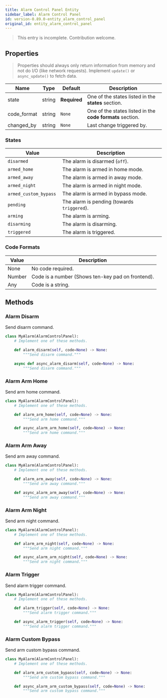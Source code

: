 ```yaml
---
title: Alarm Control Panel Entity
sidebar_label: Alarm Control Panel
id: version-0.89.0-entity_alarm_control_panel
original_id: entity_alarm_control_panel
---
```


> This entry is incomplete. Contribution welcome.

## Properties

> Properties should always only return information from memory and not do I/O (like network requests). Implement `update()` or `async_update()` to fetch data.

| Name | Type | Default | Description
| ---- | ---- | ------- | -----------
| state	| string | **Required** | One of the states listed in the **states** section.
| code_format | string | `None` | One of the states listed in the **code formats** section.
| changed_by | string | `None` | Last change triggered by.


### States

| Value | Description
| ----- | -----------
| `disarmed` | The alarm is disarmed (`off`).
| `armed_home` | The alarm is armed in home mode.
| `armed_away` | The alarm is armed in away mode.
| `armed_night` | The alarm is armed in night mode.
| `armed_custom_bypass` |  The alarm is armed in bypass mode.
| `pending` | The alarm is pending (towards `triggered`).
| `arming` | The alarm is arming.
| `disarming` | The alarm is disarming.
| `triggered` | The alarm is triggered.


### Code Formats

| Value | Description
| ----- | -----------
| None | No code required.
| Number | Code is a number (Shows ten-key pad on frontend).
| Any | Code is a string.


## Methods

### Alarm Disarm
Send disarm command.

```python
class MyAlarm(AlarmControlPanel):
    # Implement one of these methods.

    def alarm_disarm(self, code=None) -> None:
        """Send disarm command."""

    async def async_alarm_disarm(self, code=None) -> None:
        """Send disarm command."""
```

### Alarm Arm Home
Send arm home command.

```python
class MyAlarm(AlarmControlPanel):
    # Implement one of these methods.

    def alarm_arm_home(self, code=None) -> None:
        """Send arm home command."""

    def async_alarm_arm_home(self, code=None) -> None:
        """Send arm home command."""
```

### Alarm Arm Away
Send arm away command.

```python
class MyAlarm(AlarmControlPanel):
    # Implement one of these methods.

    def alarm_arm_away(self, code=None) -> None:
        """Send arm away command."""

    def async_alarm_arm_away(self, code=None) -> None:
        """Send arm away command."""
```

### Alarm Arm Night
Send arm night command.

```python
class MyAlarm(AlarmControlPanel):
    # Implement one of these methods.

    def alarm_arm_night(self, code=None) -> None:
        """Send arm night command."""

    def async_alarm_arm_night(self, code=None) -> None:
        """Send arm night command."""
```

### Alarm Trigger
Send alarm trigger command.

```python
class MyAlarm(AlarmControlPanel):
    # Implement one of these methods.

    def alarm_trigger(self, code=None) -> None:
        """Send alarm trigger command."""

    def async_alarm_trigger(self, code=None) -> None:
        """Send alarm trigger command."""
```

### Alarm Custom Bypass
Send arm custom bypass command.

```python
class MyAlarm(AlarmControlPanel):
    # Implement one of these methods.

    def alarm_arm_custom_bypass(self, code=None) -> None:
        """Send arm custom bypass command."""

    def async_alarm_arm_custom_bypass(self, code=None) -> None:
        """Send arm custom bypass command."""
```
